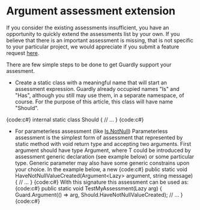 # Argument assessment extension
If you consider the existing assessments insufficient, you have an opportunity to quickly extend the assessments list by your own. If you believe that there is an important assessment is missing, that is not specific to your particular project, we would appreciate if you submit a feature request [here](https://guardly.codeplex.com/workitem/list/basic).

There are few simple steps to be done to get Guardly support your assesment.

* Create a static class with a meaningful name that will start an assessment expression.
Guardly already occupied names "Is" and "Has", although you still may use them, in a separate namespace, of course. For the purpose of this article, this class will have name "Should".

{code:c#}
internal static class Should
{
    // ...
}
{code:c#}

* For parameterless assessment (like [Is.NotNull](Argument-assessment-API#IsNotNull))
Parameterless assessment is the simplest form of assessment that represented by static method with void return type and accepting two arguments. First argument should have type Argument<T>, where T could be introduced by assessment generic declaration (see example below) or some particular type. Generic parameter may also have some generic constrains upon your choice. In the example below, a new 
{code:c#}
public static void HaveNotNullValueCreated<T>(Argument<Lazy<T>> argument, string message)
{
    // ...
}
{code:c#}
With this signature this assessment can be used as:
{code:c#}
public static void TestMyAssessment(Lazy<string> arg)
{
    Guard.Argument(() => arg, Should.HaveNotNullValueCreated);
    // ...
}
{code:c#}
